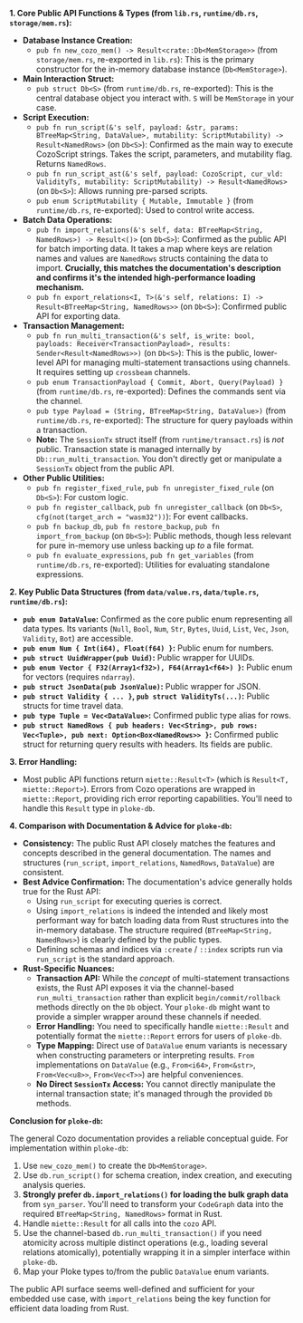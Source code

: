 **1. Core Public API Functions & Types (from `lib.rs`, `runtime/db.rs`, `storage/mem.rs`):**

*   **Database Instance Creation:**
    *   `pub fn new_cozo_mem() -> Result<crate::Db<MemStorage>>` (from `storage/mem.rs`, re-exported in `lib.rs`): This is the primary constructor for the in-memory database instance (`Db<MemStorage>`).
*   **Main Interaction Struct:**
    *   `pub struct Db<S>` (from `runtime/db.rs`, re-exported): This is the central database object you interact with. `S` will be `MemStorage` in your case.
*   **Script Execution:**
    *   `pub fn run_script(&'s self, payload: &str, params: BTreeMap<String, DataValue>, mutability: ScriptMutability) -> Result<NamedRows>` (on `Db<S>`): Confirmed as the main way to execute CozoScript strings. Takes the script, parameters, and mutability flag. Returns `NamedRows`.
    *   `pub fn run_script_ast(&'s self, payload: CozoScript, cur_vld: ValidityTs, mutability: ScriptMutability) -> Result<NamedRows>` (on `Db<S>`): Allows running pre-parsed scripts.
    *   `pub enum ScriptMutability { Mutable, Immutable }` (from `runtime/db.rs`, re-exported): Used to control write access.
*   **Batch Data Operations:**
    *   `pub fn import_relations(&'s self, data: BTreeMap<String, NamedRows>) -> Result<()>` (on `Db<S>`): Confirmed as the public API for batch importing data. It takes a map where keys are relation names and values are `NamedRows` structs containing the data to import. **Crucially, this matches the documentation's description and confirms it's the intended high-performance loading mechanism.**
    *   `pub fn export_relations<I, T>(&'s self, relations: I) -> Result<BTreeMap<String, NamedRows>>` (on `Db<S>`): Confirmed public API for exporting data.
*   **Transaction Management:**
    *   `pub fn run_multi_transaction(&'s self, is_write: bool, payloads: Receiver<TransactionPayload>, results: Sender<Result<NamedRows>>)` (on `Db<S>`): This is the public, lower-level API for managing multi-statement transactions using channels. It requires setting up `crossbeam` channels.
    *   `pub enum TransactionPayload { Commit, Abort, Query(Payload) }` (from `runtime/db.rs`, re-exported): Defines the commands sent via the channel.
    *   `pub type Payload = (String, BTreeMap<String, DataValue>)` (from `runtime/db.rs`, re-exported): The structure for query payloads within a transaction.
    *   **Note:** The `SessionTx` struct itself (from `runtime/transact.rs`) is *not* public. Transaction state is managed internally by `Db::run_multi_transaction`. You don't directly get or manipulate a `SessionTx` object from the public API.
*   **Other Public Utilities:**
    *   `pub fn register_fixed_rule`, `pub fn unregister_fixed_rule` (on `Db<S>`): For custom logic.
    *   `pub fn register_callback`, `pub fn unregister_callback` (on `Db<S>`, `cfg(not(target_arch = "wasm32"))`): For event callbacks.
    *   `pub fn backup_db`, `pub fn restore_backup`, `pub fn import_from_backup` (on `Db<S>`): Public methods, though less relevant for pure in-memory use unless backing up *to* a file format.
    *   `pub fn evaluate_expressions`, `pub fn get_variables` (from `runtime/db.rs`, re-exported): Utilities for evaluating standalone expressions.

**2. Key Public Data Structures (from `data/value.rs`, `data/tuple.rs`, `runtime/db.rs`):**

*   **`pub enum DataValue`:** Confirmed as the core public enum representing all data types. Its variants (`Null`, `Bool`, `Num`, `Str`, `Bytes`, `Uuid`, `List`, `Vec`, `Json`, `Validity`, `Bot`) are accessible.
*   **`pub enum Num { Int(i64), Float(f64) }`:** Public enum for numbers.
*   **`pub struct UuidWrapper(pub Uuid)`:** Public wrapper for UUIDs.
*   **`pub enum Vector { F32(Array1<f32>), F64(Array1<f64>) }`:** Public enum for vectors (requires `ndarray`).
*   **`pub struct JsonData(pub JsonValue)`:** Public wrapper for JSON.
*   **`pub struct Validity { ... }`, `pub struct ValidityTs(...)`:** Public structs for time travel data.
*   **`pub type Tuple = Vec<DataValue>`:** Confirmed public type alias for rows.
*   **`pub struct NamedRows { pub headers: Vec<String>, pub rows: Vec<Tuple>, pub next: Option<Box<NamedRows>> }`:** Confirmed public struct for returning query results with headers. Its fields are public.

**3. Error Handling:**

*   Most public API functions return `miette::Result<T>` (which is `Result<T, miette::Report>`). Errors from Cozo operations are wrapped in `miette::Report`, providing rich error reporting capabilities. You'll need to handle this `Result` type in `ploke-db`.

**4. Comparison with Documentation & Advice for `ploke-db`:**

*   **Consistency:** The public Rust API closely matches the features and concepts described in the general documentation. The names and structures (`run_script`, `import_relations`, `NamedRows`, `DataValue`) are consistent.
*   **Best Advice Confirmation:** The documentation's advice generally holds true for the Rust API:
    *   Using `run_script` for executing queries is correct.
    *   Using `import_relations` is indeed the intended and likely most performant way for batch loading data from Rust structures into the in-memory database. The structure required (`BTreeMap<String, NamedRows>`) is clearly defined by the public types.
    *   Defining schemas and indices via `:create` / `::index` scripts run via `run_script` is the standard approach.
*   **Rust-Specific Nuances:**
    *   **Transaction API:** While the *concept* of multi-statement transactions exists, the Rust API exposes it via the channel-based `run_multi_transaction` rather than explicit `begin/commit/rollback` methods directly on the `Db` object. Your `ploke-db` might want to provide a simpler wrapper around these channels if needed.
    *   **Error Handling:** You need to specifically handle `miette::Result` and potentially format the `miette::Report` errors for users of `ploke-db`.
    *   **Type Mapping:** Direct use of `DataValue` enum variants is necessary when constructing parameters or interpreting results. `From` implementations on `DataValue` (e.g., `From<i64>`, `From<&str>`, `From<Vec<u8>>`, `From<Vec<T>>`) are helpful conveniences.
    *   **No Direct `SessionTx` Access:** You cannot directly manipulate the internal transaction state; it's managed through the provided `Db` methods.

**Conclusion for `ploke-db`:**

The general Cozo documentation provides a reliable conceptual guide. For implementation within `ploke-db`:

1.  Use `new_cozo_mem()` to create the `Db<MemStorage>`.
2.  Use `db.run_script()` for schema creation, index creation, and executing analysis queries.
3.  **Strongly prefer `db.import_relations()` for loading the bulk graph data** from `syn_parser`. You'll need to transform your `CodeGraph` data into the required `BTreeMap<String, NamedRows>` format in Rust.
4.  Handle `miette::Result` for all calls into the `cozo` API.
5.  Use the channel-based `db.run_multi_transaction()` if you need atomicity across multiple distinct operations (e.g., loading several relations atomically), potentially wrapping it in a simpler interface within `ploke-db`.
6.  Map your Ploke types to/from the public `DataValue` enum variants.

The public API surface seems well-defined and sufficient for your embedded use case, with `import_relations` being the key function for efficient data loading from Rust.
